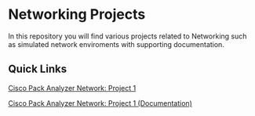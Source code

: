 # Networking Projects

In this repository you will find various projects related to Networking such as simulated network enviroments with supporting documentation. 


## Quick Links

[Cisco Pack Analyzer Network: Project 1](network1.pkt)

[Cisco Pack Analyzer Network: Project 1 (Documentation)](CiscoPacketAnalyzerNetwork_Project1.pdf)
